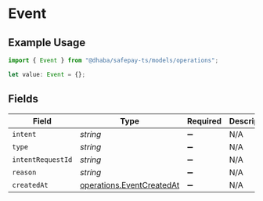 # Event

## Example Usage

```typescript
import { Event } from "@dhaba/safepay-ts/models/operations";

let value: Event = {};
```

## Fields

| Field                                                                  | Type                                                                   | Required                                                               | Description                                                            |
| ---------------------------------------------------------------------- | ---------------------------------------------------------------------- | ---------------------------------------------------------------------- | ---------------------------------------------------------------------- |
| `intent`                                                               | *string*                                                               | :heavy_minus_sign:                                                     | N/A                                                                    |
| `type`                                                                 | *string*                                                               | :heavy_minus_sign:                                                     | N/A                                                                    |
| `intentRequestId`                                                      | *string*                                                               | :heavy_minus_sign:                                                     | N/A                                                                    |
| `reason`                                                               | *string*                                                               | :heavy_minus_sign:                                                     | N/A                                                                    |
| `createdAt`                                                            | [operations.EventCreatedAt](../../models/operations/eventcreatedat.md) | :heavy_minus_sign:                                                     | N/A                                                                    |